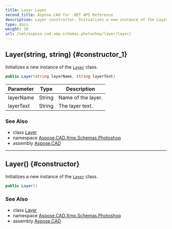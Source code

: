 ```yaml
---
title: Layer.Layer
second_title: Aspose.CAD for .NET API Reference
description: Layer constructor. Initializes a new instance of the Layer class
type: docs
weight: 10
url: /net/aspose.cad.xmp.schemas.photoshop/layer/layer/
---
```

## Layer(string, string) {#constructor_1}

Initializes a new instance of the [`Layer`](../) class.

```csharp
public Layer(string layerName, string layerText)
```

| Parameter | Type | Description |
| --- | --- | --- |
| layerName | String | Name of the layer. |
| layerText | String | The layer text. |

### See Also

* class [Layer](../)
* namespace [Aspose.CAD.Xmp.Schemas.Photoshop](../../../aspose.cad.xmp.schemas.photoshop/)
* assembly [Aspose.CAD](../../../)

---

## Layer() {#constructor}

Initializes a new instance of the [`Layer`](../) class.

```csharp
public Layer()
```

### See Also

* class [Layer](../)
* namespace [Aspose.CAD.Xmp.Schemas.Photoshop](../../../aspose.cad.xmp.schemas.photoshop/)
* assembly [Aspose.CAD](../../../)


